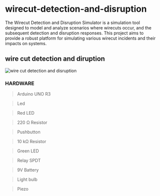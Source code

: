 # wirecut-detection-and-disruption
The Wirecut Detection and Disruption Simulator is a simulation tool designed to model and analyze scenarios where wirecuts occur, and the subsequent detection and disruption responses. This project aims to provide a robust platform for simulating various wirecut incidents and their impacts on systems.
## wire cut detection and diruption 
![wire cut detection and disruption]()


### HARDWARE
> Arduino UNO R3

> Led                        

> Red LED

> 220 Ω Resistor

> Pushbutton

> 10 kΩ Resistor

> Green LED

> Relay SPDT

> 9V Battery	
	
> Light bulb

> Piezo
	

